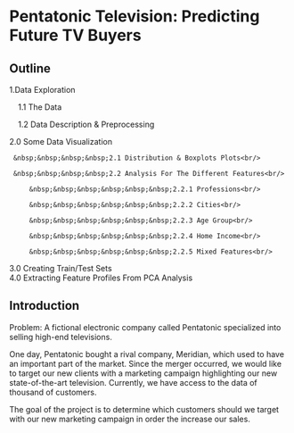 # Pentatonic Television: Predicting Future TV Buyers

## Outline
1.Data Exploration<br/>
    
   &nbsp;&nbsp;&nbsp;&nbsp;1.1 The Data
    
   &nbsp;&nbsp;&nbsp;&nbsp;1.2 Data Description & Preprocessing<br/>

2.0 Some Data Visualization<br/>
     
     &nbsp;&nbsp;&nbsp;&nbsp;2.1 Distribution & Boxplots Plots<br/>
     
     &nbsp;&nbsp;&nbsp;&nbsp;2.2 Analysis For The Different Features<br/>
         
         &nbsp;&nbsp;&nbsp;&nbsp;&nbsp;&nbsp;2.2.1 Professions<br/>
         
         &nbsp;&nbsp;&nbsp;&nbsp;&nbsp;&nbsp;2.2.2 Cities<br/>
         
         &nbsp;&nbsp;&nbsp;&nbsp;&nbsp;&nbsp;2.2.3 Age Group<br/>
         
         &nbsp;&nbsp;&nbsp;&nbsp;&nbsp;&nbsp;2.2.4 Home Income<br/>
         
         &nbsp;&nbsp;&nbsp;&nbsp;&nbsp;&nbsp;2.2.5 Mixed Features<br/>       

3.0 Creating Train/Test Sets<br/>
4.0 Extracting Feature Profiles From PCA Analysis<br/>


## Introduction

Problem: A fictional electronic company called Pentatonic specialized into selling high-end televisions.

One day, Pentatonic bought a rival company, Meridian, which used to have an important part of the market. Since the merger occurred, we would like to target our new clients with a marketing campaign highlighting our new state-of-the-art television. Currently, we have access to the data of thousand of customers.

The goal of the project is to determine which customers should we target with our new marketing campaign in order the increase our sales.

